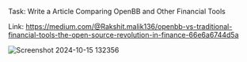 Task: Write a Article Comparing OpenBB and Other Financial Tools

Link: https://medium.com/@Rakshit.malik136/openbb-vs-traditional-financial-tools-the-open-source-revolution-in-finance-66e6a6744d5a

![Screenshot 2024-10-15 132356](https://github.com/user-attachments/assets/ceb65e15-2d47-4e06-b6f5-ed194c0d7421)
